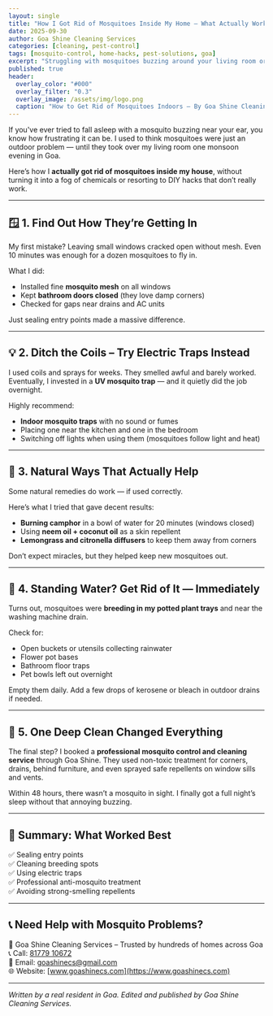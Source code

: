 ```yaml
---
layout: single
title: "How I Got Rid of Mosquitoes Inside My Home – What Actually Worked"
date: 2025-09-30
author: Goa Shine Cleaning Services
categories: [cleaning, pest-control]
tags: [mosquito-control, home-hacks, pest-solutions, goa]
excerpt: "Struggling with mosquitoes buzzing around your living room or bedroom? Here’s a real-life approach that finally brought peace (and sleep) back to my home."
published: true
header:
  overlay_color: "#000"
  overlay_filter: "0.3"
  overlay_image: /assets/img/logo.png
  caption: "How to Get Rid of Mosquitoes Indoors – By Goa Shine Cleaning Services"
---
```


If you've ever tried to fall asleep with a mosquito buzzing near your ear, you know how frustrating it can be. I used to think mosquitoes were just an outdoor problem — until they took over my living room one monsoon evening in Goa.

Here’s how I **actually got rid of mosquitoes inside my house**, without turning it into a fog of chemicals or resorting to DIY hacks that don’t really work.

---

## 🪟 1. Find Out How They’re Getting In

My first mistake? Leaving small windows cracked open without mesh. Even 10 minutes was enough for a dozen mosquitoes to fly in.

What I did:

- Installed fine **mosquito mesh** on all windows  
- Kept **bathroom doors closed** (they love damp corners)  
- Checked for gaps near drains and AC units

Just sealing entry points made a massive difference.

---

## 💡 2. Ditch the Coils – Try Electric Traps Instead

I used coils and sprays for weeks. They smelled awful and barely worked. Eventually, I invested in a **UV mosquito trap** — and it quietly did the job overnight.

Highly recommend:

- **Indoor mosquito traps** with no sound or fumes  
- Placing one near the kitchen and one in the bedroom  
- Switching off lights when using them (mosquitoes follow light and heat)

---

## 🌿 3. Natural Ways That Actually Help

Some natural remedies do work — if used correctly.

Here’s what I tried that gave decent results:

- **Burning camphor** in a bowl of water for 20 minutes (windows closed)  
- Using **neem oil + coconut oil** as a skin repellent  
- **Lemongrass and citronella diffusers** to keep them away from corners

Don’t expect miracles, but they helped keep new mosquitoes out.

---

## 🚫 4. Standing Water? Get Rid of It — Immediately

Turns out, mosquitoes were **breeding in my potted plant trays** and near the washing machine drain.

Check for:

- Open buckets or utensils collecting rainwater  
- Flower pot bases  
- Bathroom floor traps  
- Pet bowls left out overnight

Empty them daily. Add a few drops of kerosene or bleach in outdoor drains if needed.

---

## 🧼 5. One Deep Clean Changed Everything

The final step? I booked a **professional mosquito control and cleaning service** through Goa Shine. They used non-toxic treatment for corners, drains, behind furniture, and even sprayed safe repellents on window sills and vents.

Within 48 hours, there wasn’t a mosquito in sight. I finally got a full night’s sleep without that annoying buzzing.

---

## 🧾 Summary: What Worked Best

✅ Sealing entry points  
✅ Cleaning breeding spots  
✅ Using electric traps  
✅ Professional anti-mosquito treatment  
✅ Avoiding strong-smelling repellents  

---

## 📞 Need Help with Mosquito Problems?

📍 Goa Shine Cleaning Services – Trusted by hundreds of homes across Goa  
📞 Call: [81779 10672](tel:+918177910672)  
📧 Email: [goashinecs@gmail.com](mailto:goashinecs@gmail.com)  
🌐 Website: [www.goashinecs.com](https://www.goashinecs.com)  

---

*Written by a real resident in Goa. Edited and published by Goa Shine Cleaning Services.*
